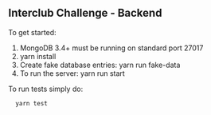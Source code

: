 ## Interclub Challenge - Backend

To get started:
1. MongoDB 3.4+ must be running on standard port 27017
2. yarn install
3. Create fake database entries: yarn run fake-data
4. To run the server: yarn run start

To run tests simply do:
```
  yarn test
```
